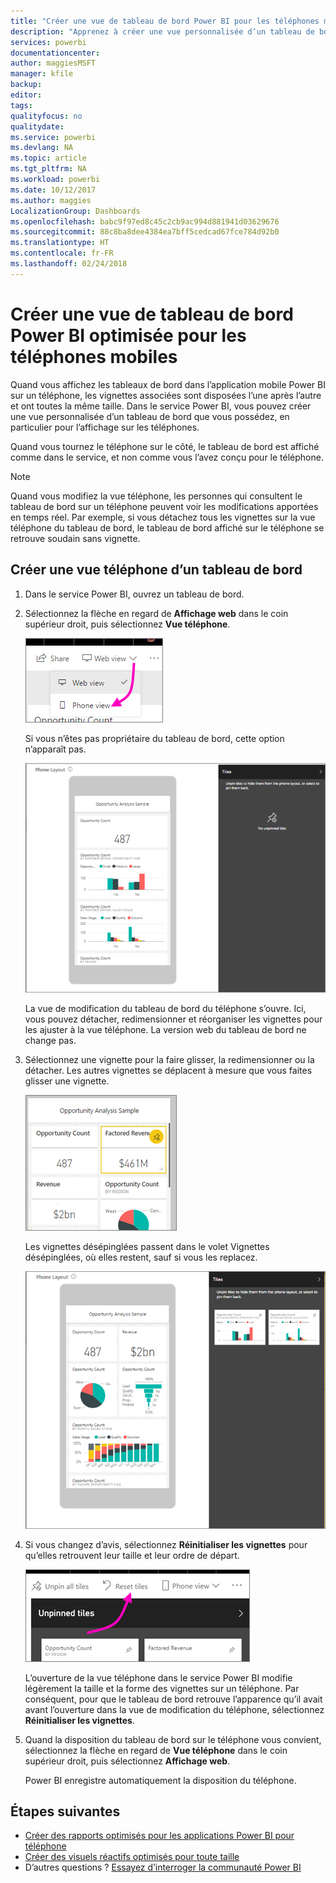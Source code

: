 ```yaml
---
title: "Créer une vue de tableau de bord Power BI pour les téléphones mobiles"
description: "Apprenez à créer une vue personnalisée d’un tableau de bord dans le service Power BI, en particulier pour l’affichage sur les téléphones portables."
services: powerbi
documentationcenter: 
author: maggiesMSFT
manager: kfile
backup: 
editor: 
tags: 
qualityfocus: no
qualitydate: 
ms.service: powerbi
ms.devlang: NA
ms.topic: article
ms.tgt_pltfrm: NA
ms.workload: powerbi
ms.date: 10/12/2017
ms.author: maggies
LocalizationGroup: Dashboards
ms.openlocfilehash: babc9f97ed8c45c2cb9ac994d881941d03629676
ms.sourcegitcommit: 88c8ba8dee4384ea7bff5cedcad67fce784d92b0
ms.translationtype: HT
ms.contentlocale: fr-FR
ms.lasthandoff: 02/24/2018
---
```

# <a name="create-a-view-of-a-power-bi-dashboard-optimized-for-mobile-phones"></a>Créer une vue de tableau de bord Power BI optimisée pour les téléphones mobiles
Quand vous affichez les tableaux de bord dans l’application mobile Power BI sur un téléphone, les vignettes associées sont disposées l’une après l’autre et ont toutes la même taille. Dans le service Power BI, vous pouvez créer une vue personnalisée d’un tableau de bord que vous possédez, en particulier pour l’affichage sur les téléphones.

Quand vous tournez le téléphone sur le côté, le tableau de bord est affiché comme dans le service, et non comme vous l’avez conçu pour le téléphone.

> [!NOTE]
> Quand vous modifiez la vue téléphone, les personnes qui consultent le tableau de bord sur un téléphone peuvent voir les modifications apportées en temps réel. Par exemple, si vous détachez tous les vignettes sur la vue téléphone du tableau de bord, le tableau de bord affiché sur le téléphone se retrouve soudain sans vignette. 
> 
> 

## <a name="create-a-phone-view-of-a-dashboard"></a>Créer une vue téléphone d’un tableau de bord
1. Dans le service Power BI, ouvrez un tableau de bord.
2. Sélectionnez la flèche en regard de **Affichage web** dans le coin supérieur droit, puis sélectionnez **Vue téléphone**.

    ![](media/service-create-dashboard-mobile-phone-view/power-bi-service-phone-view-dashboard.png)

    Si vous n’êtes pas propriétaire du tableau de bord, cette option n’apparaît pas.

    ![](media/service-create-dashboard-mobile-phone-view/power-bi-mobile-edit-phone-view-canvas.png)

    La vue de modification du tableau de bord du téléphone s’ouvre. Ici, vous pouvez détacher, redimensionner et réorganiser les vignettes pour les ajuster à la vue téléphone. La version web du tableau de bord ne change pas.


1. Sélectionnez une vignette pour la faire glisser, la redimensionner ou la détacher. Les autres vignettes se déplacent à mesure que vous faites glisser une vignette.
   
    ![](media/service-create-dashboard-mobile-phone-view/power-bi-unpin-tile-phone-dashboard.png)
   
    Les vignettes désépinglées passent dans le volet Vignettes désépinglées, où elles restent, sauf si vous les replacez.
   
    ![](media/service-create-dashboard-mobile-phone-view/power-bi-mobile-edit-phone-view-post-edit.png)
2. Si vous changez d’avis, sélectionnez **Réinitialiser les vignettes** pour qu’elles retrouvent leur taille et leur ordre de départ.
   
    ![](media/service-create-dashboard-mobile-phone-view/power-bi-service-phone-view-reset-tiles.png)
   
    L’ouverture de la vue téléphone dans le service Power BI modifie légèrement la taille et la forme des vignettes sur un téléphone. Par conséquent, pour que le tableau de bord retrouve l’apparence qu’il avait avant l’ouverture dans la vue de modification du téléphone, sélectionnez **Réinitialiser les vignettes**.
3. Quand la disposition du tableau de bord sur le téléphone vous convient, sélectionnez la flèche en regard de **Vue téléphone** dans le coin supérieur droit, puis sélectionnez **Affichage web**.
   
    Power BI enregistre automatiquement la disposition du téléphone.

## <a name="next-steps"></a>Étapes suivantes
* [Créer des rapports optimisés pour les applications Power BI pour téléphone](desktop-create-phone-report.md)
* [Créer des visuels réactifs optimisés pour toute taille](desktop-create-responsive-visuals.md)
* D’autres questions ? [Essayez d’interroger la communauté Power BI](http://community.powerbi.com/)

